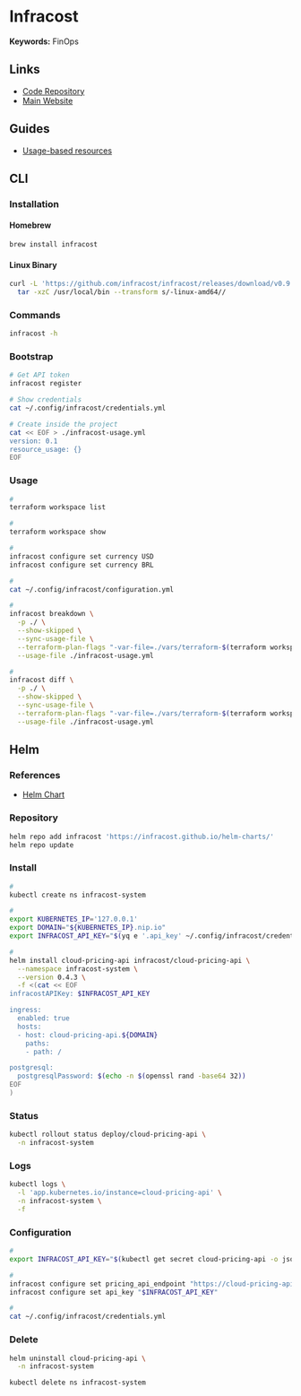 # Infracost

<!--
https://github.com/infracost/infracost-atlantis
-->

**Keywords:** FinOps

## Links

- [Code Repository](https://github.com/infracost/infracost)
- [Main Website](https://infracost.io/)

## Guides

- [Usage-based resources](https://infracost.io/docs/usage_based_resources/)

## CLI

### Installation

#### Homebrew

```sh
brew install infracost
```

#### Linux Binary

```sh
curl -L 'https://github.com/infracost/infracost/releases/download/v0.9.3/infracost-linux-amd64.tar.gz' | \
  tar -xzC /usr/local/bin --transform s/-linux-amd64//
```

### Commands

```sh
infracost -h
```

### Bootstrap

```sh
# Get API token
infracost register

# Show credentials
cat ~/.config/infracost/credentials.yml

# Create inside the project
cat << EOF > ./infracost-usage.yml
version: 0.1
resource_usage: {}
EOF
```

### Usage

```sh
#
terraform workspace list

#
terraform workspace show

#
infracost configure set currency USD
infracost configure set currency BRL

#
cat ~/.config/infracost/configuration.yml

#
infracost breakdown \
  -p ./ \
  --show-skipped \
  --sync-usage-file \
  --terraform-plan-flags "-var-file=./vars/terraform-$(terraform workspace show).tfvars" \
  --usage-file ./infracost-usage.yml

#
infracost diff \
  -p ./ \
  --show-skipped \
  --sync-usage-file \
  --terraform-plan-flags "-var-file=./vars/terraform-$(terraform workspace show).tfvars" \
  --usage-file ./infracost-usage.yml
```

## Helm

### References

- [Helm Chart](https://github.com/infracost/helm-charts/tree/master/charts/cloud-pricing-api)

### Repository

```sh
helm repo add infracost 'https://infracost.github.io/helm-charts/'
helm repo update
```

### Install

```sh
#
kubectl create ns infracost-system

#
export KUBERNETES_IP='127.0.0.1'
export DOMAIN="${KUBERNETES_IP}.nip.io"
export INFRACOST_API_KEY="$(yq e '.api_key' ~/.config/infracost/credentials.yml)"

#
helm install cloud-pricing-api infracost/cloud-pricing-api \
  --namespace infracost-system \
  --version 0.4.3 \
  -f <(cat << EOF
infracostAPIKey: $INFRACOST_API_KEY

ingress:
  enabled: true
  hosts:
  - host: cloud-pricing-api.${DOMAIN}
    paths:
    - path: /

postgresql:
  postgresqlPassword: $(echo -n $(openssl rand -base64 32))
EOF
)
```

### Status

```sh
kubectl rollout status deploy/cloud-pricing-api \
  -n infracost-system
```

### Logs

```sh
kubectl logs \
  -l 'app.kubernetes.io/instance=cloud-pricing-api' \
  -n infracost-system \
  -f
```

### Configuration

```sh
#
export INFRACOST_API_KEY="$(kubectl get secret cloud-pricing-api -o jsonpath='{.data.self-hosted-infracost-api-key}' -n infracost-system | base64 -d)"

#
infracost configure set pricing_api_endpoint "https://cloud-pricing-api.${DOMAIN}"
infracost configure set api_key "$INFRACOST_API_KEY"

#
cat ~/.config/infracost/credentials.yml
```

<!--
INFRACOST_PRICING_API_ENDPOINT
INFRACOST_API_KEY
-->

### Delete

```sh
helm uninstall cloud-pricing-api \
  -n infracost-system

kubectl delete ns infracost-system
```
